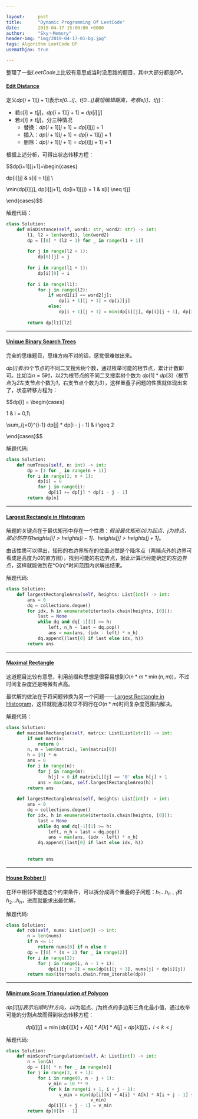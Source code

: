 ```yaml
---

layout:     post
title:      "Dynamic Programming Of LeetCode"
date:       2019-04-17 15:00:00 +0800
author:     "Sky丶Memory"
header-img: "img/2019-04-17-01-bg.jpg"
tags: Algorithm LeetCode DP
usemathjax: true

---
```


整理了一些*LeetCode*上比较有意思或当时没思路的题目，其中大部分都是*DP*。

#### [Edit Distance](<https://leetcode.com/problems/edit-distance/>)

定义$dp[i+1][j+1]$表示*s[0…i]*、*t[0…j]*最短编辑距离，考察*s[i]*、*t[j]*：

- 若$s[i] = t[j]，dp[i+1][j+1] = dp[i][j]$
- 若$s[i] \neq t[j]$，分三种情况
  - 替换：$dp[i+1][j+1] = dp[i][j]  +  1$
  - 插入：$dp[i+1][j+1] = dp[i+1][j]  +  1$
  - 删除：$dp[i+1][j+1] = dp[i][j+1]  +  1$

根据上述分析，可得出状态转移方程：

$$dp[i+1][j+1]=\begin{cases}

dp[i][j] & s[i] = t[j] \\

\min(dp[i][j], dp[i][j+1], dp[i+1][j]) + 1 & s[i] \neq t[j]

\end{cases}$$

解题代码：

```python
class Solution:
    def minDistance(self, word1: str, word2: str) -> int:
        l1, l2 = len(word1), len(word2)
        dp = [[0] * (l2 + 1) for _ in range(l1 + 1)]
        
        for j in range(l2 + 1):
            dp[0][j] = j
        
        for i in range(l1 + 1):
            dp[i][0] = i
        
        for i in range(l1):
            for j in range(l2):
                if word1[i] == word2[j]:
                    dp[i + 1][j + 1] = dp[i][j]
                else:
                    dp[i + 1][j + 1] = min(dp[i][j], dp[i][j + 1], dp[i + 1][j]) + 1
        
        return dp[l1][l2]
```

---

#### [Unique Binary Search Trees](<https://leetcode.com/problems/unique-binary-search-trees/>)

完全的思维题目，思维方向不对的话，感觉很难做出来。

*dp[i\]*表示*i*个节点的不同二叉搜索树个数，通过枚举可能的根节点，累计计数即可。比如当$n=5$时，以*2*为根节点的不同二叉搜索树个数为 $dp[1] * dp[3]$（根节点为*2*左支节点个数为*1*，右支节点个数为*3*），这样重叠子问题的性质就体现出来了，状态转移方程为：

$$dp[i] = \begin{cases}

1 & i = 0,1\\

\sum_{j=0}^{i-1}  dp[j] * dp[i - j - 1] & i \geq 2

\end{cases}$$

解题代码:

```python
class Solution:
    def numTrees(self, n: int) -> int:
        dp = [1 for _ in range(n + 1)]
        for i in range(2, n + 1):
            dp[i] = 0
            for j in range(i):
                dp[i] += dp[j] * dp[i - j - 1]
        return dp[n]
```

---

#### [Largest Rectangle in Histogram](<https://leetcode.com/problems/largest-rectangle-in-histogram/>)

解题的关键点在于最优矩形中存在一个性质：*假设最优矩形以i为起点、j为终点，那必然存在$heights[i] > heights[i - 1]、heights[j] > heights[j + 1]$*。

由该性质可以得出，矩形的右边界所在的位置必然是个降序点（两端点外的边界可看成是高度为*0*的直方图），找到可能的右边界点，据此计算已经能确定的左边界点，这样就能做到在*O(n)*时间范围内求解出结果。

解题代码:

```python
class Solution:
    def largestRectangleArea(self, heights: List[int]) -> int:
        ans = 0
        dq = collections.deque()
        for idx, h in enumerate(itertools.chain(heights, [0])):
            last = None
            while dq and dq[-1][1] >= h:
                left, n_h = last = dq.pop()
                ans = max(ans, (idx - left) * n_h)
            dq.append((last[0] if last else idx, h))
        return ans
```



---

####  [ Maximal Rectangle](<https://leetcode.com/problems/maximal-rectangle/>)

这道题目比较有意思，利用前缀和思想是很容易想到$O(n * m * \min(n, m))$，不过时间复杂度还是略微有点高。

最优解的做法在于将问题转换为另一个问题——[Largest Rectangle in Histogram](<https://leetcode.com/problems/largest-rectangle-in-histogram/>)，这样就能通过枚举不同行在$O(n * m)$时间复杂度范围内解决。

解题代码：

```python
class Solution:
    def maximalRectangle(self, matrix: List[List[str]]) -> int:
        if not matrix:
            return 0
        n, m = len(matrix), len(matrix[0])
        h = [0] * m
        ans = 0
        for i in range(n):
            for j in range(m):
                h[j] = 0 if matrix[i][j] == '0' else h[j] + 1
            ans = max(ans, self.largestRectangleArea(h))
        return ans
             
    def largestRectangleArea(self, heights: List[int]) -> int:
        ans = 0
        dq = collections.deque()
        for idx, h in enumerate(itertools.chain(heights, [0])):
            last = None
            while dq and dq[-1][1] >= h:
                left, n_h = last = dq.pop()
                ans = max(ans, (idx - left) * n_h)
            dq.append((last[0] if last else idx, h))
              
            
        return ans
```

---

#### [House Robber II](https://leetcode.com/problems/house-robber-ii/)

在环中相邻不能选这个约束条件，可以拆分成两个重叠的子问题：$h_1…h_{n-1}$和$h_2…h_n$，进而就能求出最优解。

解题代码:

```python
class Solution:
    def rob(self, nums: List[int]) -> int:
        n = len(nums)
        if n <= 1:
            return nums[0] if n else 0
        dp = [[0] * (n + 2) for _ in range(2)]
        for i in range(2):
            for j in range(i, n - 1 + i):
                dp[i][j + 2] = max(dp[i][j + 1], nums[j] + dp[i][j])
        return max(itertools.chain.from_iterable(dp))
```

---

#### [ Minimum Score Triangulation of Polygon](https://leetcode.com/problems/minimum-score-triangulation-of-polygon/)

*dp\[i]\[j]*表示沿顺时针方向，以*i*为起点、*j*为终点的多边形三角化最小值，通过枚举可能的分割点故而得到状态转移方程：

$$dp[i][j]=\min(dp[i][k] + A[i]*A[k]*A[j] + dp[k][j])，i < k < j $$

解题代码:

```python
class Solution:
    def minScoreTriangulation(self, A: List[int]) -> int:
        n = len(A)
        dp = [[0] * n for _ in range(n)]
        for j in range(3, n + 1):
            for i in range(0, n - j + 1):
                v_min = 10 ** 9 
                for k in range(i + 1, i + j - 1):
                    v_min = min(dp[i][k] + A[i] * A[k] * A[i + j - 1] + dp[k][i + j - 1],
                                v_min)
                dp[i][i + j - 1] = v_min
        return dp[0][n - 1]        
```



